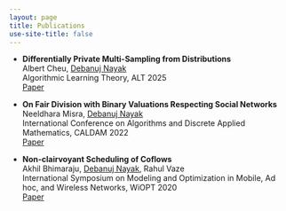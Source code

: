 ```yaml
---
layout: page
title: Publications
use-site-title: false
---
```


- **Differentially Private Multi-Sampling from Distributions** <br>
Albert Cheu, <u>Debanuj Nayak</u> <br>
Algorithmic Learning Theory, ALT 2025 <br>
<a href="https://arxiv.org/pdf/2412.10512">Paper</a>

- **On Fair Division with Binary Valuations Respecting Social Networks** <br>
Neeldhara Misra, <u>Debanuj Nayak</u> <br>
International Conference on Algorithms and Discrete Applied Mathematics, CALDAM 2022 <br>
<a href="https://arxiv.org/abs/2111.11528">Paper</a>

- **Non-clairvoyant Scheduling of Coflows** <br>
Akhil Bhimaraju, <u>Debanuj Nayak</u>, Rahul Vaze <br>
International Symposium on Modeling and Optimization in Mobile, Ad hoc, and Wireless Networks, WiOPT 2020 <br>
<a href="https://arxiv.org/abs/2004.05961">Paper</a>
